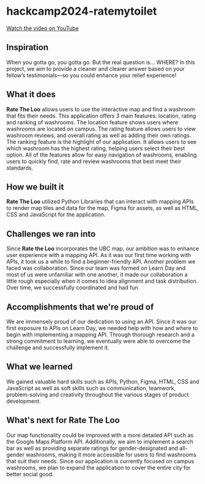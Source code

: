 # hackcamp2024-ratemytoilet

[Watch the video on YouTube](https://youtu.be/0WWkf-Y1hKY)

## Inspiration
When you gotta go, you gotta go. But the real question is… WHERE? In this project, we aim to provide a cleaner and clearer answer based on your fellow’s testimonials—so you could enhance your relief experience!

## What it does
**Rate The Loo** allows users to use the interactive map and find a washroom that fits their needs. This application offers 3 main features: location, rating and ranking of washrooms. The location feature shows users where washrooms are located on campus. The rating feature allows users to view washroom reviews, and overall rating as well as adding their own ratings. The ranking feature is the highlight of our application. It allows users to see which washroom has the highest rating, helping users select their best option. All of the features allow for easy navigation of washrooms, enabling users to quickly find, rate and review washrooms that best meet their standards.  

## How we built it
**Rate The Loo** utilized Python Libraries that can interact with mapping APIs to render map tiles and data for the map, Figma for assets, as well as HTML, CSS and JavaScript for the application. 

## Challenges we ran into
Since **Rate the Loo** incorporates the UBC map, our ambition was to enhance user experience with a mapping API. As it was our first time working with APIs, it took us a while to find a beginner-friendly API. Another problem we faced was collaboration. Since our team was formed on Learn Day and most of us were unfamiliar with one another, it made our collaboration a little rough especially when it comes to idea alignment and task distribution. Over time, we successfully coordinated and had fun. 

## Accomplishments that we're proud of
We are immensely proud of our dedication to using an API. Since it was our first exposure to APIs on Learn Day, we needed help with how and where to begin with implementing a mapping API. Through thorough research and a strong commitment to learning, we eventually were able to overcome the challenge and successfully implement it.

## What we learned
We gained valuable hard skills such as APIs, Python, Figma, HTML, CSS and JavaScript as well as soft skills such as communication, teamwork, problem-solving and creativity throughout the various stages of product development.  

## What's next for **Rate The Loo**
Our map functionality could be improved with a more detailed API such as the Google Maps Platform API. Additionally, we aim to implement a search bar as well as providing separate ratings for gender-designated and all-gender washrooms, making it more accessible for users to find washrooms that suit their needs. Since our application is currently focused on campus washrooms, we plan to expand the application to cover the entire city for better social good. 
